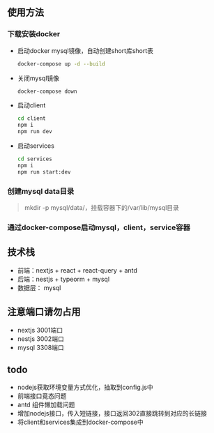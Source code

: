 ## 使用方法
### 下载安装docker

* 启动docker mysql镜像，自动创建short库short表
    ```bash
    docker-compose up -d --build
    ```
* 关闭mysql镜像
    ```bash
    docker-compose down
    ```
* 启动client
    ```bash
    cd client
    npm i
    npm run dev
    ```
* 启动services
    ```bash
    cd services
    npm i
    npm run start:dev
    ```

### 创建mysql data目录
> mkdir -p mysql/data/，挂载容器下的/var/lib/mysql目录

### 通过docker-compose启动mysql，client，service容器

## 技术栈
* 前端：nextjs + react + react-query + antd
* 后端：nestjs + typeorm + mysql
* 数据层： mysql

## 注意端口请勿占用
* nextjs 3001端口
* nestjs 3002端口
* mysql 3308端口

## todo
* nodejs获取环境变量方式优化，抽取到config.js中
* 前端接口竟态问题
* antd 组件懒加载问题
* 增加nodejs接口，传入短链接，接口返回302直接跳转到对应的长链接
* 将client和services集成到docker-compose中
